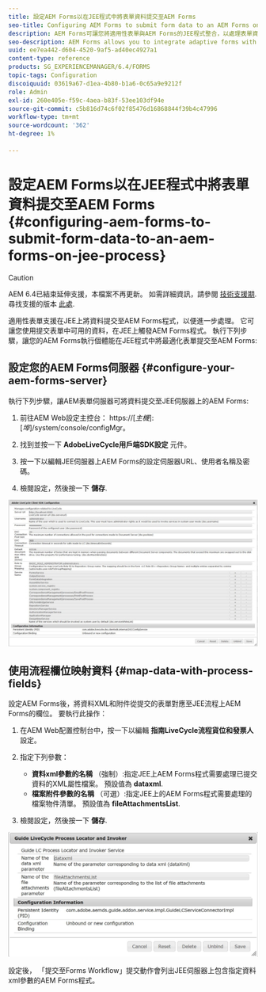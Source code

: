 ```yaml
---
title: 設定AEM Forms以在JEE程式中將表單資料提交至AEM Forms
seo-title: Configuring AEM Forms to submit form data to an AEM Forms on JEE process
description: AEM Forms可讓您將適用性表單與AEM Forms的JEE程式整合，以處理表單資料。
seo-description: AEM Forms allows you to integrate adaptive forms with AEM Forms on JEE processes for processing form data.
uuid: ee7ea442-d604-4520-9af5-ad40ec4927a1
content-type: reference
products: SG_EXPERIENCEMANAGER/6.4/FORMS
topic-tags: Configuration
discoiquuid: 03619a67-d1ea-4b80-b1a6-0c65a9e9212f
role: Admin
exl-id: 260e405e-f59c-4aea-b83f-53ee103df94e
source-git-commit: c5b816d74c6f02f85476d16868844f39b4c47996
workflow-type: tm+mt
source-wordcount: '362'
ht-degree: 1%

---
```


# 設定AEM Forms以在JEE程式中將表單資料提交至AEM Forms {#configuring-aem-forms-to-submit-form-data-to-an-aem-forms-on-jee-process}

>[!CAUTION]
>
>AEM 6.4已結束延伸支援，本檔案不再更新。 如需詳細資訊，請參閱 [技術支援期](https://helpx.adobe.com//tw/support/programs/eol-matrix.html). 尋找支援的版本 [此處](https://experienceleague.adobe.com/docs/).

適用性表單支援在JEE上將資料提交至AEM Forms程式，以便進一步處理。 它可讓您使用提交表單中可用的資料，在JEE上觸發AEM Forms程式。 執行下列步驟，讓您的AEM Forms執行個體能在JEE程式中將最適化表單提交至AEM Forms:

## 設定您的AEM Forms伺服器 {#configure-your-aem-forms-server}

執行下列步驟，讓AEM表單伺服器可將資料提交至JEE伺服器上的AEM Forms:

1. 前往AEM Web設定主控台： https://[*主機*]:[*埠*]/system/console/configMgr。

1. 找到並按一下 **AdobeLiveCycle用戶端SDK設定** 元件。
1. 按一下以編輯JEE伺服器上AEM Forms的設定伺服器URL、使用者名稱及密碼。
1. 檢閱設定，然後按一下 **儲存**.

![AdobeLiveCycle用戶端SDK設定](assets/clientsdkconfiguration.jpg)

## 使用流程欄位映射資料 {#map-data-with-process-fields}

設定AEM Forms後，將資料XML和附件從提交的表單對應至JEE流程上AEM Forms的欄位。 要執行此操作：

1. 在AEM Web配置控制台中，按一下以編輯 **指南LiveCycle流程貨位和發票人** 設定。
1. 指定下列參數：

   * **資料xml參數的名稱** （強制）:指定JEE上AEM Forms程式需要處理已提交資料的XML屬性檔案。 預設值為 **dataxml**.
   * **檔案附件參數的名稱** （可選）:指定JEE上的AEM Forms程式需要處理的檔案物件清單。 預設值為 **fileAttachmentsList**.

1. 檢閱設定，然後按一下 **儲存**.

![指南LiveCycle流程貨位和發票人](assets/test3.jpg)

設定後， 「提交至Forms Workflow」提交動作會列出JEE伺服器上包含指定資料xml參數的AEM Forms程式。
